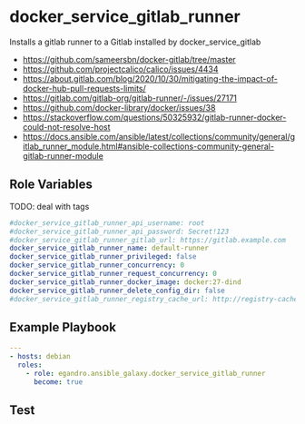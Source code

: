 # docker_service_gitlab_runner

Installs a gitlab runner to a Gitlab installed by docker_service_gitlab

- <https://github.com/sameersbn/docker-gitlab/tree/master>
- <https://github.com/projectcalico/calico/issues/4434>
- <https://about.gitlab.com/blog/2020/10/30/mitigating-the-impact-of-docker-hub-pull-requests-limits/>
- <https://gitlab.com/gitlab-org/gitlab-runner/-/issues/27171>
- <https://github.com/docker-library/docker/issues/38>
- <https://stackoverflow.com/questions/50325932/gitlab-runner-docker-could-not-resolve-host>
- <https://docs.ansible.com/ansible/latest/collections/community/general/gitlab_runner_module.html#ansible-collections-community-general-gitlab-runner-module>

## Role Variables

TODO: deal with tags

```yml
#docker_service_gitlab_runner_api_username: root
#docker_service_gitlab_runner_api_password: Secret!123
#docker_service_gitlab_runner_gitlab_url: https://gitlab.example.com
docker_service_gitlab_runner_name: default-runner
docker_service_gitlab_runner_privileged: false
docker_service_gitlab_runner_concurrency: 0
docker_service_gitlab_runner_request_concurrency: 0
docker_service_gitlab_runner_docker_image: docker:27-dind
docker_service_gitlab_runner_delete_config_dir: false
#docker_service_gitlab_runner_registry_cache_url: http://registry-cache.example.com
```

## Example Playbook

```yml
---
- hosts: debian
  roles:
    - role: egandro.ansible_galaxy.docker_service_gitlab_runner
      become: true
```

## Test

```bash

```
